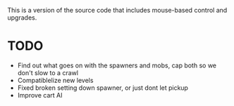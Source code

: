 This is a version of the source code that includes mouse-based control and upgrades.


TODO
====

* Find out what goes on with the spawners and mobs, cap both so we don't slow to a crawl
* Compatiblelize new levels
* Fixed broken setting down spawner, or just dont let pickup
* Improve cart AI